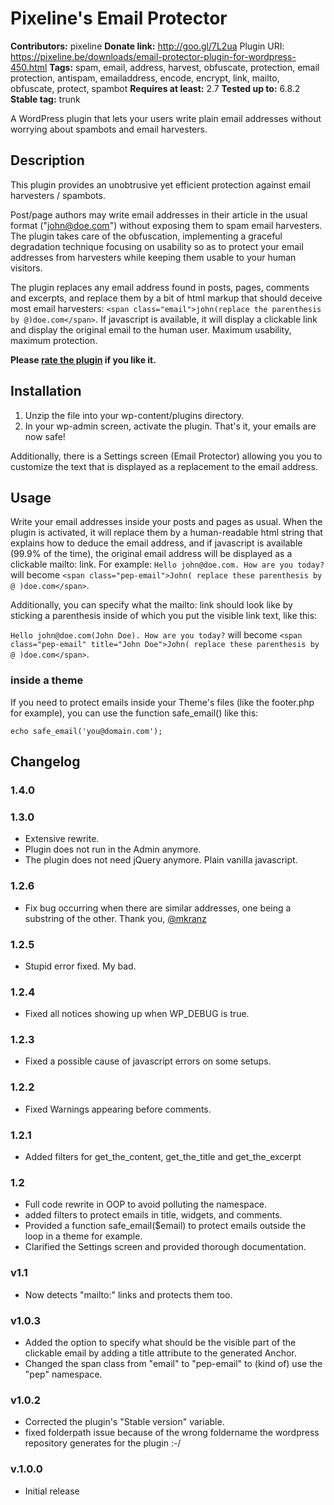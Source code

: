 # Pixeline's Email Protector
**Contributors:** pixeline
**Donate link:** http://goo.gl/7L2ua
Plugin URI: https://pixeline.be/downloads/email-protector-plugin-for-wordpress-450.html
**Tags:** spam, email, address, harvest, obfuscate, protection, email protection, antispam, emailaddress, encode, encrypt, link, mailto, obfuscate, protect, spambot
**Requires at least:** 2.7
**Tested up to:** 6.8.2
**Stable tag:** trunk

A WordPress plugin that lets your users write plain email addresses without worrying about spambots and email harvesters.


## Description

This plugin provides an unobtrusive yet efficient protection against email harvesters / spambots.

Post/page authors may write email addresses in their article in the usual format ("john@doe.com") without exposing them to spam email harvesters. The plugin takes care of the obfuscation, implementing a graceful degradation technique focusing on usability so as to protect your email addresses from harvesters while keeping them usable to your human visitors.

The plugin replaces any email address found in posts, pages, comments and excerpts, and replace them by a bit of html markup that should deceive most email harvesters: `<span class="email">john(replace the parenthesis by @)doe.com</span>`.
If javascript is available, it will display a clickable link and display the original email to the human user. Maximum usability, maximum protection.

<strong>Please <a href="http://wordpress.org/extend/plugins/pixelines-email-protector/">rate the plugin</a> if you like it.</strong>


## Installation

1. Unzip the file into your wp-content/plugins directory.
2. In your wp-admin screen, activate the plugin. That's it, your emails are now safe!

Additionally, there is a Settings screen (Email Protector) allowing you  you to customize the text that is displayed as a replacement to the email address.


## Usage

Write your email addresses inside your posts and pages as usual. When the plugin is activated, it will replace them by a human-readable html string that explains how to deduce the email address, and if javascript is available (99.9% of the time), the original email address will be displayed as a clickable mailto: link. For example:
`Hello john@doe.com. How are you today?`
will become
`<span class="pep-email">John( replace these parenthesis by @ )doe.com</span>`.

Additionally, you can specify what the mailto: link should look like by sticking a parenthesis inside of which you put the visible link text, like this:

`Hello john@doe.com(John Doe). How are you today?`
will become
`<span class="pep-email" title="John Doe">John( replace these parenthesis by @ )doe.com</span>`.


### inside a theme
If you need to protect emails inside your Theme's files (like the footer.php for example), you can use the function safe_email() like this:

` echo safe_email('you@domain.com'); `


## Changelog

### 1.4.0

### 1.3.0
- Extensive rewrite.
- Plugin does not run in the Admin anymore.
- The plugin does not need jQuery anymore. Plain vanilla javascript.


### 1.2.6
- Fix bug occurring when there are similar addresses, one being a substring of the other. Thank you, [@mkranz](https://wordpress.org/support/profile/mkranz)


### 1.2.5
- Stupid error fixed. My bad.


### 1.2.4
- Fixed all notices showing up when WP_DEBUG is true.


### 1.2.3
- Fixed a possible cause of javascript errors on some setups.


### 1.2.2
- Fixed Warnings appearing before comments.


### 1.2.1
- Added filters for get_the_content, get_the_title and get_the_excerpt


### 1.2
- Full code rewrite in OOP to avoid polluting the namespace.
- added filters to protect emails in title, widgets, and comments.
- Provided a function safe_email($email) to protect emails outside the loop in a theme for example.
- Clarified the Settings screen and provided thorough documentation.


### v1.1
- Now detects "mailto:" links and protects them too.


### v1.0.3
- Added the option to specify what should be the visible part of the clickable email by adding a title attribute to the generated Anchor.
- Changed the span class from "email" to "pep-email" to (kind of) use the "pep" namespace.


### v1.0.2
- Corrected the plugin's "Stable version" variable.
- fixed folderpath issue because of the wrong foldername the wordpress repository generates for the plugin :-/


### v.1.0.0
- Initial release
